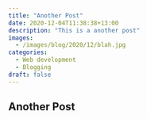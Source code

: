 ```yaml
---
title: "Another Post"
date: 2020-12-04T11:38:38+13:00
description: "This is a another post"
images:
  - /images/blog/2020/12/blah.jpg
categories:
  - Web development
  - Blogging
draft: false
---
```

## Another Post